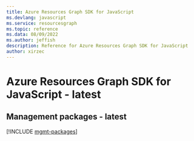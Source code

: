 ```yaml
---
title: Azure Resources Graph SDK for JavaScript
ms.devlang: javascript
ms.service: resourcesgraph
ms.topic: reference
ms.data: 08/09/2022
ms.author: jeffish
description: Reference for Azure Resources Graph SDK for JavaScript
author: xirzec
---
```

# Azure Resources Graph SDK for JavaScript - latest

## Management packages - latest
[!INCLUDE [mgmt-packages](resources-graph-mgmt-index.md)]